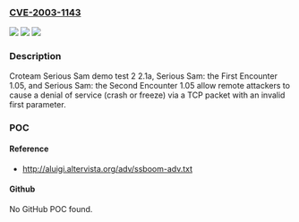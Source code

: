 ### [CVE-2003-1143](https://cve.mitre.org/cgi-bin/cvename.cgi?name=CVE-2003-1143)
![](https://img.shields.io/static/v1?label=Product&message=n%2Fa&color=blue)
![](https://img.shields.io/static/v1?label=Version&message=n%2Fa&color=blue)
![](https://img.shields.io/static/v1?label=Vulnerability&message=n%2Fa&color=brighgreen)

### Description

Croteam Serious Sam demo test 2 2.1a, Serious Sam: the First Encounter 1.05, and Serious Sam: the Second Encounter 1.05 allow remote attackers to cause a denial of service (crash or freeze) via a TCP packet with an invalid first parameter.

### POC

#### Reference
- http://aluigi.altervista.org/adv/ssboom-adv.txt

#### Github
No GitHub POC found.

